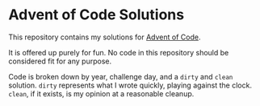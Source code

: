 # Advent of Code Solutions

This repository contains my solutions for [Advent of Code](https://adventofcode.com/).

It is offered up purely for fun. No code in this repository should be considered fit for any purpose.

Code is broken down by year, challenge day, and a `dirty` and `clean` solution. `dirty` represents what I wrote quickly, playing against the clock. `clean`, if it exists, is my opinion at a reasonable cleanup.